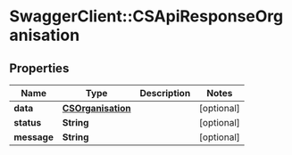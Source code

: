 # SwaggerClient::CSApiResponseOrganisation

## Properties
Name | Type | Description | Notes
------------ | ------------- | ------------- | -------------
**data** | [**CSOrganisation**](CSOrganisation.md) |  | [optional] 
**status** | **String** |  | [optional] 
**message** | **String** |  | [optional] 


